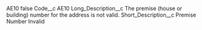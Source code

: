 <?xml version="1.0" encoding="UTF-8"?>
<CustomMetadata xmlns="http://soap.sforce.com/2006/04/metadata" xmlns:xsi="http://www.w3.org/2001/XMLSchema-instance" xmlns:xsd="http://www.w3.org/2001/XMLSchema">
    <label>AE10</label>
    <protected>false</protected>
    <values>
        <field>Code__c</field>
        <value xsi:type="xsd:string">AE10</value>
    </values>
    <values>
        <field>Long_Description__c</field>
        <value xsi:type="xsd:string">The premise (house or building) number for the address is not valid.</value>
    </values>
    <values>
        <field>Short_Description__c</field>
        <value xsi:type="xsd:string">Premise Number Invalid</value>
    </values>
</CustomMetadata>
